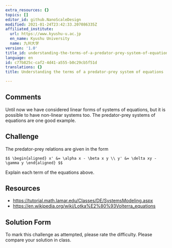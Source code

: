 ```yaml
---
extra_resources: {}
topics: []
editor_id: github.NanoScaleDesign
modified: 2021-01-24T23:42:33.207086335Z
affiliated_institute:
  url: https://www.kyushu-u.ac.jp
  en_name: Kyushu University
  name: 九州大学
version: '1.0'
title_id: understanding-the-terms-of-a-predator-prey-system-of-equations
language: en
id: c77b825c-caf2-4d41-a555-b0c29cb5f51d
translations: {}
title: Understanding the terms of a predator-prey system of equations

---
```


## Comments
Until now we have considered linear forms of systems of equations, but it is possible to have non-linear systems too. The predator-prey systems of equations are one good example.

## Challenge
The predator-prey relations are given in the form

`$$
\begin{aligned}
  x' &= \alpha x - \beta x y \\
  y' &= \delta xy - \gamma y
\end{aligned}
 $$`
 
Explain each term of the equations above.

## Resources
- https://tutorial.math.lamar.edu/Classes/DE/SystemsModeling.aspx
- https://en.wikipedia.org/wiki/Lotka%E2%80%93Volterra_equations

## Solution Form

To mark this challenge as attempted, please rate the difficulty.
Please compare your solution in class.